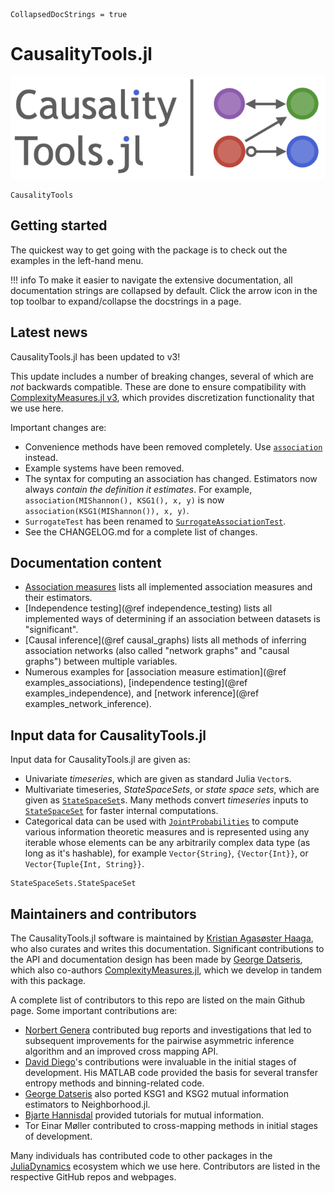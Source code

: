 
```@meta
CollapsedDocStrings = true
```

# CausalityTools.jl

![CausalityTools.jl static logo](assets/logo-large.png)

```@docs
CausalityTools
```

## Getting started

The quickest way to get going with the package is to check out the examples in the left-hand menu.

!!! info
    To make it easier to navigate the extensive documentation, all documentation strings are 
    collapsed by default. Click the arrow icon in 
    the top toolbar to expand/collapse the docstrings in a page.

## Latest news

CausalityTools.jl has been updated to v3!

This update includes a number of breaking changes, several of which are *not* backwards compatible.
These are done to ensure compatibility with 
[ComplexityMeasures.jl v3](https://juliadynamics.github.io/DynamicalSystemsDocs.jl/complexitymeasures/stable/), which provides discretization functionality that we use here.

Important changes are:
- Convenience methods have been removed completely. Use [`association`](@ref) instead.
- Example systems have been removed.
- The syntax for computing an association has changed. Estimators now always *contain the definition it estimates*. For example, `association(MIShannon(), KSG1(), x, y)` is now `association(KSG1(MIShannon()), x, y)`.
- `SurrogateTest` has been renamed to [`SurrogateAssociationTest`](@ref). 
- See the CHANGELOG.md for a complete list of changes.


## Documentation content 

- [Association measures](@ref) lists all implemented association measures and their estimators.
- [Independence testing](@ref independence_testing) lists all implemented ways of determining if an association between datasets is "significant".
- [Causal inference](@ref causal_graphs) lists all methods of inferring association networks
  (also called "network graphs" and "causal graphs") between multiple variables.
- Numerous examples for [association measure estimation](@ref examples_associations), 
  [independence testing](@ref examples_independence), and 
  [network inference](@ref examples_network_inference).

## Input data for CausalityTools.jl

Input data for CausalityTools.jl are given as:

- Univariate *timeseries*, which are given as standard Julia `Vector`s.
- Multivariate timeseries, *StateSpaceSets*, or *state space sets*, which are given as
    [`StateSpaceSet`](@ref)s. Many methods convert *timeseries* inputs to [`StateSpaceSet`](@ref)
    for faster internal computations.
- Categorical data can be used with [`JointProbabilities`](@ref) to compute various
    information theoretic measures and is represented using any iterable whose elements
    can be any arbitrarily complex data type (as long as it's hashable), for example
    `Vector{String}`, `{Vector{Int}}`, or `Vector{Tuple{Int, String}}`.

```@docs
StateSpaceSets.StateSpaceSet
```

## Maintainers and contributors

The CausalityTools.jl software is maintained by
[Kristian Agasøster Haaga](https://github.com/kahaaga), who also curates and writes this
documentation. Significant contributions to the API and documentation design has been
made by [George Datseris](https://github.com/Datseris), which also co-authors
[ComplexityMeasures.jl](https://github.com/JuliaDynamics/ComplexityMeasures.jl), which
we develop in tandem with this package.

A complete list of contributors to this repo are listed on the main Github page. Some
important contributions are:

- [Norbert Genera](https://github.com/norbertgerena) contributed bug reports and
    investigations that led to subsequent improvements for the pairwise asymmetric
    inference algorithm and an improved cross mapping API.
- [David Diego](https://www.researchgate.net/profile/David-Diego)'s contributions were
    invaluable in the initial stages of development. His MATLAB code provided the basis
    for several transfer entropy methods and binning-related code.
- [George Datseris](https://github.com/Datseris) also ported KSG1 and KSG2 mutual
    information estimators to Neighborhood.jl.
- [Bjarte Hannisdal](https://github.com/bhannis) provided tutorials for mutual information.
- Tor Einar Møller contributed to cross-mapping methods in initial stages of development.

Many individuals has contributed code to other packages
in the [JuliaDynamics](https://juliadynamics.github.io/JuliaDynamics/) ecosystem which
we use here. Contributors are listed in the respective GitHub repos and webpages.
